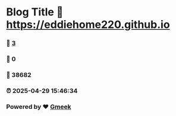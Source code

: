 # Blog Title :link: https://eddiehome220.github.io 
### :page_facing_up: [3](https://eddiehome220.github.io/tag.html) 
### :speech_balloon: 0 
### :hibiscus: 38682 
### :alarm_clock: 2025-04-29 15:46:34 
### Powered by :heart: [Gmeek](https://github.com/Meekdai/Gmeek)
